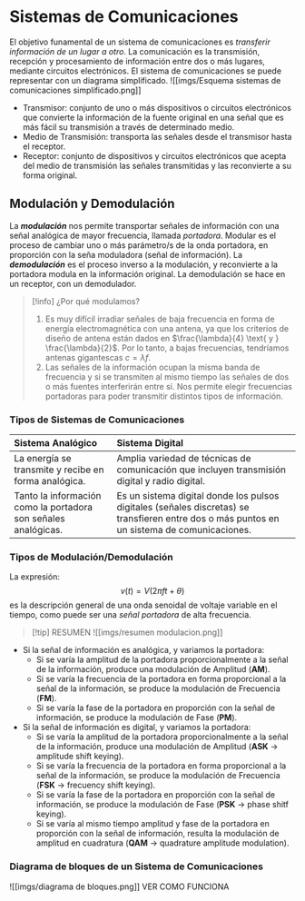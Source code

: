  # Sistemas de Comunicaciones
El objetivo funamental de un sistema de comunicaciones es *transferir información de un lugar a otro*.
La comunicación es la transmisión, recepción y procesamiento de información entre dos o más lugares, mediante circuitos electrónicos.
El sistema de comunicaciones se puede representar con un diagrama simplificado.
![[imgs/Esquema sistemas de comunicaciones simplificado.png]]
- Transmisor: conjunto de uno o más dispositivos o circuitos electrónicos que convierte la información de la fuente original en una señal que es más fácil su transmisión a través de determinado medio.
- Medio de Transmisión: transporta las señales desde el transmisor hasta el receptor.
- Receptor: conjunto de dispositivos y circuitos electrónicos que acepta del medio de transmisión las señales transmitidas y las reconvierte a su forma original.
## Modulación y Demodulación
La ***modulación*** nos permite transportar señales de información con una señal analógica de mayor frecuencia, llamada *portadora*. Modular es el proceso de cambiar uno o más parámetro/s de la onda portadora, en proporción con la seña moduladora (señal de información).
La ***demodulación*** es el proceso inverso a la modulación, y reconvierte a la portadora modula en la información original. La demodulación se hace en un receptor, con un demodulador.

> [!info] ¿Por qué modulamos?
> 1. Es muy difícil irradiar señales de baja frecuencia en forma de energía electromagnética con una antena, ya que los criterios de diseño de antena están dados en $\frac{\lambda}{4} \text{ y } \frac{\lambda}{2}$. Por lo tanto, a bajas frecuencias, tendríamos antenas gigantescas $c= \lambda f$.
> 3. Las señales de la información ocupan la misma banda de frecuencia y si se transmiten al mismo tiempo las señales de dos o más fuentes interferirán entre sí. Nos permite elegir frecuencias portadoras para poder transmitir distintos tipos de información.
### Tipos de Sistemas de Comunicaciones
| Sistema Analógico                                              | Sistema Digital                                                                                                                             |
| :------------------------------------------------------------- | :------------------------------------------------------------------------------------------------------------------------------------------ |
| La energía se transmite y recibe en forma analógica.           | Amplia variedad de técnicas de comunicación que incluyen transmisión digital y radio digital.                                               |
| Tanto la información como la portadora son señales analógicas. | Es un sistema digital donde los pulsos digitales (señales discretas) se transfieren entre dos o más puntos en un sistema de comunicaciones. |
### Tipos de Modulación/Demodulación
La expresión:
$$v(t) = V(2 \pi ft+\theta)$$
es la descripción general de una onda senoidal de voltaje variable en el tiempo, como puede ser una *señal portadora* de alta frecuencia.
> [!tip] RESUMEN
>  ![[imgs/resumen modulacion.png]]
- Si la señal de información es analógica, y variamos la portadora:
	- Si se varía la amplitud de la portadora proporcionalmente a la señal de la información, produce una modulación de Amplitud (**AM**).
	- Si se varía la frecuencia de la portadora en forma proporcional a la señal de la información, se produce la modulación de Frecuencia (**FM**).
	- Si se varía la fase de la portadora en proporción con la señal de información, se produce la modulación de Fase (**PM**).
- Si la señal de información es digital, y variamos la portadora:
	- Si se varía la amplitud de la portadora proporcionalmente a la señal de la información, produce una modulación de Amplitud (**ASK** -> amplitude shift keying).
	- Si se varía la frecuencia de la portadora en forma proporcional a la señal de la información, se produce la modulación de Frecuencia (**FSK** -> frecuency shift keying).
	- Si se varía la fase de la portadora en proporción con la señal de información, se produce la modulación de Fase (**PSK** -> phase shitf keying).
	- Si se varía al mismo tiempo amplitud y fase de la portadora en proporción con la señal de información, resulta la modulación de amplitud en cuadratura (**QAM** -> quadrature amplitude modulation).
### Diagrama de bloques de un Sistema de Comunicaciones
![[imgs/diagrama de bloques.png]]
VER COMO FUNCIONA

